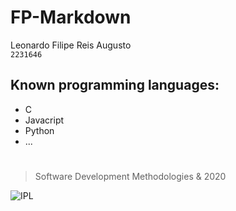 # FP-Markdown

Leonardo Filipe Reis Augusto\
``2231646``
 ## Known programming languages:
* C
* Javacript
* Python
* ...
#
>Software Development Methodologies & 2020 

![IPL](https://upload.wikimedia.org/wikipedia/commons/9/9a/Log%C3%B3tipo_Polit%C3%A9cnico_Leiria_01.png)